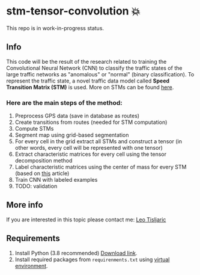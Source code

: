 # stm-tensor-convolution :collision:  
This repo is in work-in-progress status.  
## Info
This code will be the result of the research related to training the Convolutional Neural Network (CNN) to classify the traffic states of the large traffic networks as "anomalous" or "normal" (binary classification). To represent the traffic state, a novel traffic data model called **Speed Transition Matrix (STM)** is used. More on STMs can be found [here](https://medium.com/analytics-vidhya/speed-transition-matrix-novel-road-traffic-data-modeling-technique-d37bd82398d1).  
### Here are the main steps of the method:
1. Preprocess GPS data (save in database as routes)
2. Create transitions from routes (needed for STM computation)
3. Compute STMs
4. Segment map using grid-based segmentation
5. For every cell in the grid extract all STMs and construct a tensor (in other words, every cell will be represented with one tensor)
6. Extract characteristic matrices for every cell using the tensor decomposition method
7. Label characteristic matrices using the center of mass for every STM (based on [this](https://www.researchgate.net/publication/344138884_Traffic_State_Estimation_and_Classification_on_Citywide_Scale_Using_Speed_Transition_Matrices) article)
8. Train CNN with labeled examples
9. TODO: validation
## More info
If you are interested in this topic please contact me:
[Leo Tisljaric](https://www.linkedin.com/in/leo-ti%C5%A1ljari%C4%87-28a56b123/)
## Requirements
1. Install Python (3.8 recommended) [Download link](https://www.python.org/downloads/).
2. Install required packages from `requirenments.txt` using [virtual environment](https://docs.python.org/3/tutorial/venv.html).

